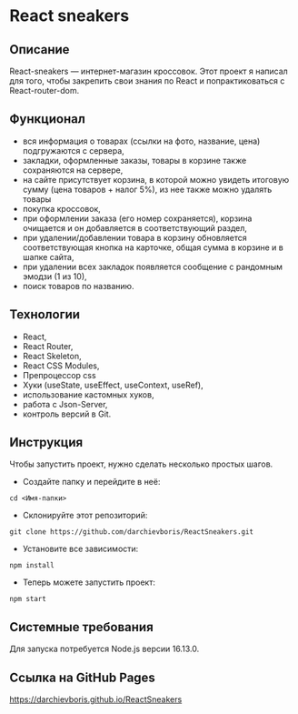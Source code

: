 # React sneakers

## Описание

React-sneakers — интернет-магазин кроссовок. Этот проект я написал для того, чтобы закрепить свои знания по React и попрактиковаться с React-router-dom.

## Функционал

- вся информация о товарах (ссылки на фото, название, цена) подгружаются с сервера,
- закладки, оформленные заказы, товары в корзине также сохраняются на сервере,
- на сайте присутствует корзина, в которой можно увидеть итоговую сумму (цена товаров + налог 5%), из нее также можно удалять товары
- покупка кроссовок,
- при оформлении заказа (его номер сохраняется), корзина очищается и он добавляется в соответствующий раздел,
- при удалении/добавлении товара в корзину обновляется соответствующая кнопка на карточке, общая сумма в корзине и в шапке сайта,
- при удалении всех закладок появляется сообщение с рандомным эмодзи (1 из 10),
- поиск товаров по названию.

## Технологии

- React,
- React Router,
- React Skeleton,
- React CSS Modules,
- Препроцессор css
- Хуки (useState, useEffect, useContext, useRef),
- использование кастомных хуков,
- работа с Json-Server,
- контроль версий в Git.

## Инструкция

Чтобы запустить проект, нужно сделать несколько простых шагов.

- Создайте папку и перейдите в неё:

```
cd <Имя-папки>
```

- Склонируйте этот репозиторий:

```
git clone https://github.com/darchievboris/ReactSneakers.git
```

- Установите все зависимости:

```
npm install
```

- Теперь можете запустить проект:

```
npm start 
```

## Системные требования

Для запуска потребуется Node.js версии 16.13.0.

## Ссылка на GitHub Pages

https://darchievboris.github.io/ReactSneakers
